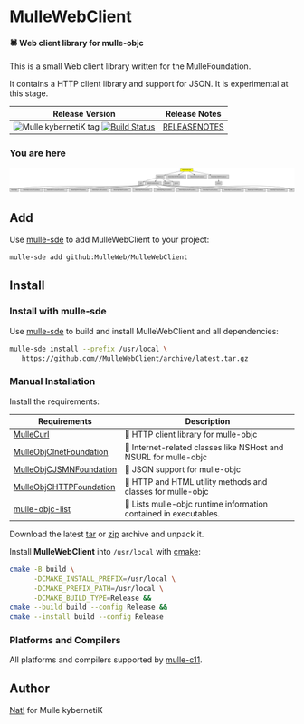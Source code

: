 # MulleWebClient

#### 🕷  Web client library for mulle-objc

This is a small Web client library written for the MulleFoundation.

It contains a HTTP client library and support for JSON. It is experimental
at this stage.




| Release Version                                       | Release Notes
|-------------------------------------------------------|--------------
| ![Mulle kybernetiK tag](https://img.shields.io/github/tag/MulleWeb/MulleWebClient.svg) [![Build Status](https://github.com/MulleWeb/MulleWebClient/workflows/CI/badge.svg)](//github.com/MulleWeb/MulleWebClient/actions) | [RELEASENOTES](RELEASENOTES.md) |








### You are here

![Overview](overview.dot.svg)


## Add

Use [mulle-sde](//github.com/mulle-sde) to add MulleWebClient to your project:

``` sh
mulle-sde add github:MulleWeb/MulleWebClient
```

## Install

### Install with mulle-sde

Use [mulle-sde](//github.com/mulle-sde) to build and install MulleWebClient and all dependencies:

``` sh
mulle-sde install --prefix /usr/local \
   https://github.com//MulleWebClient/archive/latest.tar.gz
```

### Manual Installation

Install the requirements:

| Requirements                                 | Description
|----------------------------------------------|-----------------------
| [MulleCurl](https://github.com/MulleWeb/MulleCurl)             | 🥌 HTTP client library for mulle-objc
| [MulleObjCInetFoundation](https://github.com/MulleWeb/MulleObjCInetFoundation)             | 📠 Internet-related classes like NSHost and NSURL for mulle-objc
| [MulleObjCJSMNFoundation](https://github.com/MulleWeb/MulleObjCJSMNFoundation)             | 🌼 JSON support for mulle-objc
| [MulleObjCHTTPFoundation](https://github.com/MulleWeb/MulleObjCHTTPFoundation)             | 🎫 HTTP and HTML utility methods and classes for mulle-objc
| [mulle-objc-list](https://github.com/mulle-objc/mulle-objc-list)             | 📒 Lists mulle-objc runtime information contained in executables.

Download the latest [tar](https://github.com/MulleWeb/MulleWebClient/archive/refs/tags/latest.tar.gz) or [zip](https://github.com/MulleWeb/MulleWebClient/archive/refs/tags/latest.zip) archive and unpack it.

Install **MulleWebClient** into `/usr/local` with [cmake](https://cmake.org):

``` sh
cmake -B build \
      -DCMAKE_INSTALL_PREFIX=/usr/local \
      -DCMAKE_PREFIX_PATH=/usr/local \
      -DCMAKE_BUILD_TYPE=Release &&
cmake --build build --config Release &&
cmake --install build --config Release
```

### Platforms and Compilers

All platforms and compilers supported by
[mulle-c11](//github.com/mulle-c/mulle-c11).


## Author

[Nat!](https://mulle-kybernetik.com/weblog) for Mulle kybernetiK  

